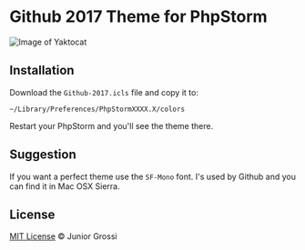 Github 2017 Theme for PhpStorm
==============================

![Image of Yaktocat](http://i.imgur.com/YmXmUvt.png)

## Installation

Download the `Github-2017.icls` file and copy it to:

```
~/Library/Preferences/PhpStormXXXX.X/colors
```

Restart your PhpStorm and you'll see the theme there.

## Suggestion

If you want a perfect theme use the `SF-Mono` font. I's used by Github and you can find it in Mac OSX Sierra.

## License

[MIT License](http://jgrossi.mit-license.org/) © Junior Grossi
